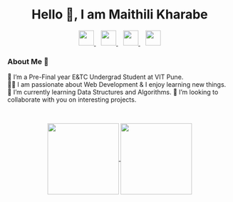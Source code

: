 

<h1 align="center">Hello &#128075;, I am Maithili Kharabe</h1>

<p align="center">
    <a href="https://www.linkedin.com/in/maithili-kharabe-063a631b1/">
        <img width="34px" src="https://cdn.jsdelivr.net/npm/simple-icons@v3/icons/linkedin.svg" />
    </a>&nbsp;&nbsp;
    <a href="https://github.com/MRK04">
        <img width="34px" src="https://cdn.jsdelivr.net/npm/simple-icons@v3/icons/github.svg" />
    </a>&nbsp;&nbsp;
    <a href="https://twitter.com/MaithiliKharabe">
        <img width="34px" src="https://cdn.jsdelivr.net/npm/simple-icons@v3/icons/twitter.svg" />
    </a>&nbsp;&nbsp;
    <a href="mailto: maithilikharabe412@gmail.com">
        <img width="34px" src="https://cdn.jsdelivr.net/npm/simple-icons@v3/icons/gmail.svg" />
    </a>
</p>

### About Me 🚀

🔭 I’m a Pre-Final year E&TC Undergrad Student at VIT Pune. </br>
👨‍💻 I am passionate about Web Development & I enjoy learning new things. </br>
🌱 I’m currently learning Data Structures and Algorithms.
👯 I’m looking to collaborate with you on interesting projects. </br>

<br>

<p align="center">
  <a href="https://github.com/MRK04">
    <img align="center" height="160px" src="https://github-readme-stats.vercel.app/api/?username=mrk04&show_icons=true&hide=issues&title_color=fff&icon_color=fb8359&text_color=9f9f9f&bg_color=3E3E3E&hideborder=true" />
  </a>
  <a href="https://github.com/MRK04">
    <img align="center" height="160px" src="https://github-readme-stats.vercel.app/api/top-langs/?username=mrk04&layout=compact&title_color=fff&icon_color=79ff97&text_color=9f9f9f&bg_color=3E3E3E&hideborder=true&langs_count=6" />
  </a>
</p>
